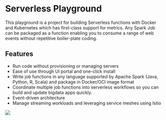 # Serverless Playground
This playground is a project for building Serverless functions with Docker and Kubernetes which has first-class support for metrics. Any Spark Job can be packaged as a function enabling you to consume a range of web events without repetitive boiler-plate coding.

## Features
- Run code without provisioning or managing servers
- Ease of use through UI portal and one-click install
- Write job functions in any language supported by Apache Spark (Java, Python, R, Scala) and package in Docker/OCI image format
- Coordinate multiple job functions into serverless workflows so you can build and update bigdata apps quickly.
- Event-driven architecture
- Manage streaming workloads and leveraging service meshes using Istio

<img src="https://image.ibb.co/iAtbkV/serverless-2.jpg"/>
